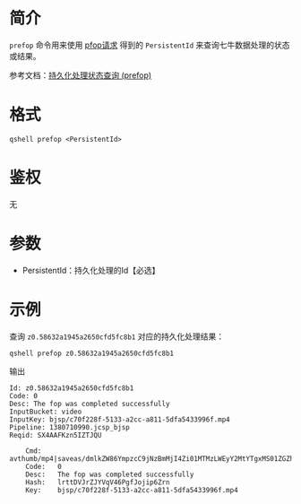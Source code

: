# 简介
`prefop` 命令用来使用 [pfop请求](http://developer.qiniu.com/code/v6/api/dora-api/pfop/pfop.html) 得到的 `PersistentId` 来查询七牛数据处理的状态或结果。

参考文档：[持久化处理状态查询 (prefop)](http://developer.qiniu.com/code/v6/api/dora-api/pfop/prefop.html)

# 格式
```
qshell prefop <PersistentId>
```

# 鉴权
无

# 参数
- PersistentId：持久化处理的Id【必选】

# 示例
查询 `z0.58632a1945a2650cfd5fc8b1` 对应的持久化处理结果：
```
qshell prefop z0.58632a1945a2650cfd5fc8b1
```

输出
```
Id: z0.58632a1945a2650cfd5fc8b1
Code: 0
Desc: The fop was completed successfully
InputBucket: video
InputKey: bjsp/c70f228f-5133-a2cc-a811-5dfa5433996f.mp4
Pipeline: 1380710990.jcsp_bjsp
Reqid: SX4AAFKzn5IZTJQU

	Cmd:	avthumb/mp4|saveas/dmlkZW86YmpzcC9jNzBmMjI4Zi01MTMzLWEyY2MtYTgxMS01ZGZhNTQzMzk5NmYubXA0
	Code:	0
	Desc:	The fop was completed successfully
	Hash:	lrttDVJrZJYVqV46PgfJojip6Zrn
	Key:	bjsp/c70f228f-5133-a2cc-a811-5dfa5433996f.mp4
```
